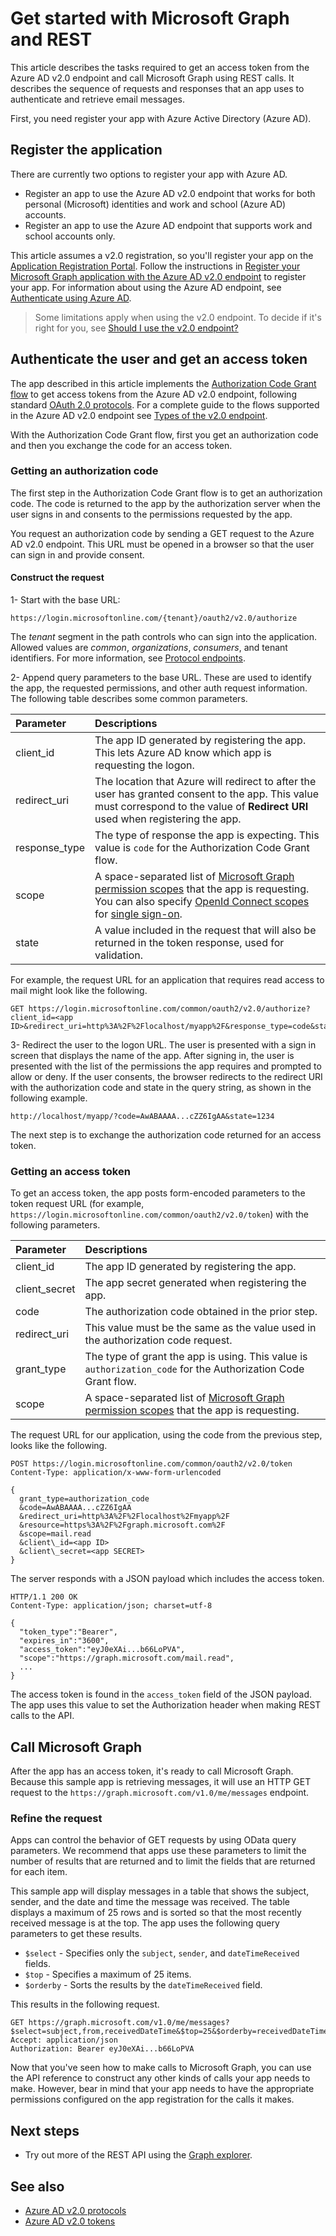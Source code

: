 # Get started with Microsoft Graph and REST

This article describes the tasks required to get an access token from the Azure AD v2.0 endpoint and call Microsoft Graph using REST calls. It describes the sequence of requests and responses that an app uses to authenticate and retrieve email messages.

First, you need register your app with Azure Active Directory (Azure AD). 

## Register the application

There are currently two options to register your app with Azure AD.

  - Register an app to use the Azure AD v2.0 endpoint that works for both personal (Microsoft) identities and work and school (Azure AD) accounts.
  - Register an app to use the Azure AD endpoint that supports work and school accounts only.

This article assumes a v2.0 registration, so you'll register your app on the [Application Registration Portal](https://apps.dev.microsoft.com/). Follow the instructions in [Register your Microsoft Graph application with the Azure AD v2.0 endpoint](../concepts/auth_register_app_v2.md) to register your app. For information about using the Azure AD endpoint, see [Authenticate using Azure AD](../concepts/auth_v2_user.md).

> Some limitations apply when using the v2.0 endpoint. To decide if it's right for you, see [Should I use the v2.0 endpoint?](https://azure.microsoft.com/en-us/documentation/articles/active-directory-v2-limitations/)

## Authenticate the user and get an access token

The app described in this article implements the [Authorization Code Grant flow](https://azure.microsoft.com/en-us/documentation/articles/active-directory-v2-protocols-oauth-code/) to get access tokens from the Azure AD v2.0 endpoint, following standard [OAuth 2.0 protocols](http://tools.ietf.org/html/rfc6749). For a complete guide to the flows supported in the Azure AD v2.0 endpoint see [Types of the v2.0 endpoint](https://azure.microsoft.com/en-us/documentation/articles/active-directory-v2-flows/).

With the Authorization Code Grant flow, first you get an authorization code and then you exchange the code for an access token.

### Getting an authorization code

The first step in the Authorization Code Grant flow is to get an authorization code. The code is returned to the app by the authorization server when the user signs in and consents to the permissions requested by the app.

You request an authorization code by sending a GET request to the Azure AD v2.0 endpoint. This URL must be opened in a browser so that the user can sign in and provide consent.

#### Construct the request

1- Start with the base URL:

```
https://login.microsoftonline.com/{tenant}/oauth2/v2.0/authorize
```

The *tenant* segment in the path controls who can sign into the application. Allowed values are *common*, *organizations*, *consumers*, and tenant identifiers. For more information, see [Protocol endpoints](https://azure.microsoft.com/en-us/documentation/articles/active-directory-v2-protocols/#endpoints).

2- Append query parameters to the base URL. These are used to identify the app, the requested permissions, and other auth request information. The following table describes some common parameters.

| Parameter | Descriptions |
|:------|:------|
| client_id | The app ID generated by registering the app. This lets Azure AD know which app is requesting the logon. |
| redirect_uri | The location that Azure will redirect to after the user has granted consent to the app. This value must correspond to the value of **Redirect URI** used when registering the app. |
| response_type | The type of response the app is expecting. This value is `code` for the Authorization Code Grant flow. |
| scope | A space-separated list of [Microsoft Graph permission scopes](./permissions_reference.md) that the app is requesting. You can also specify [OpenId Connect scopes](https://azure.microsoft.com/en-us/documentation/articles/active-directory-v2-scopes/#openid-connect-scopes) for [single sign-on](https://azure.microsoft.com/en-us/documentation/articles/active-directory-v2-protocols-oidc/).  |
| state | A value included in the request that will also be returned in the token response, used for validation. |

For example, the request URL for an application that requires read access to mail might look like the following.

```
GET https://login.microsoftonline.com/common/oauth2/v2.0/authorize?client_id=<app ID>&redirect_uri=http%3A%2F%2Flocalhost/myapp%2F&response_type=code&state=1234&scope=mail.read
```

3- Redirect the user to the logon URL. The user is presented with a sign in screen that displays the name of the app. After signing in, the user is presented with the list of the permissions the app requires and prompted to allow or deny. If the user consents, the browser redirects to the redirect URI with the authorization code and state in the query string, as shown in the following example.

```
http://localhost/myapp/?code=AwABAAAA...cZZ6IgAA&state=1234
```

The next step is to exchange the authorization code returned for an access token.

### Getting an access token

To get an access token, the app posts form-encoded parameters to the token request URL (for example, `https://login.microsoftonline.com/common/oauth2/v2.0/token`) with the following parameters.

| Parameter | Descriptions |
|:------|:------|
| client_id | The app ID generated by registering the app. |
| client_secret | The app secret generated when registering the app. |
| code | The authorization code obtained in the prior step. |
| redirect_uri | This value must be the same as the value used in the authorization code request. |
| grant_type | The type of grant the app is using. This value is `authorization_code` for the Authorization Code Grant flow. |
| scope | A space-separated list of [Microsoft Graph permission scopes](./permissions_reference.md) that the app is requesting. |

The request URL for our application, using the code from the previous step, looks like the following.

```
POST https://login.microsoftonline.com/common/oauth2/v2.0/token
Content-Type: application/x-www-form-urlencoded

{
  grant_type=authorization_code
  &code=AwABAAAA...cZZ6IgAA
  &redirect_uri=http%3A%2F%2Flocalhost%2Fmyapp%2F
  &resource=https%3A%2F%2Fgraph.microsoft.com%2F
  &scope=mail.read
  &client\_id=<app ID>
  &client\_secret=<app SECRET>
}
```

The server responds with a JSON payload which includes the access token.

```
HTTP/1.1 200 OK
Content-Type: application/json; charset=utf-8

{
  "token_type":"Bearer",
  "expires_in":"3600",
  "access_token":"eyJ0eXAi...b66LoPVA",
  "scope":"https://graph.microsoft.com/mail.read",
  ...
}
```

The access token is found in the `access_token` field of the JSON payload. The app uses this value to set the Authorization header when making REST calls to the API.

## Call Microsoft Graph

After the app has an access token, it's ready to call Microsoft Graph. Because this sample app is retrieving messages, it will use an HTTP GET request to the `https://graph.microsoft.com/v1.0/me/messages` endpoint.

### Refine the request

Apps can control the behavior of GET requests by using OData query parameters. We recommend that apps use these parameters to limit the number of results that are returned and to limit the fields that are returned for each item. 

This sample app will display messages in a table that shows the subject, sender, and the date and time the message was received. The table displays a maximum of 25 rows and is sorted so that the most recently received message is at the top. The app uses the following query parameters to get these results.

- `$select` - Specifies only the `subject`, `sender`, and `dateTimeReceived` fields.
- `$top` - Specifies a maximum of 25 items.
- `$orderby` - Sorts the results by the `dateTimeReceived` field.

This results in the following request.

```
GET https://graph.microsoft.com/v1.0/me/messages?$select=subject,from,receivedDateTime&$top=25&$orderby=receivedDateTime%20DESC
Accept: application/json
Authorization: Bearer eyJ0eXAi...b66LoPVA
```

Now that you've seen how to make calls to Microsoft Graph, you can use the API reference to construct any other kinds of calls your app needs to make. However, bear in mind that your app needs to have the appropriate permissions configured on the app registration for the calls it makes.

## Next steps
- Try out more of the REST API using the [Graph explorer](https://developer.microsoft.com/graph/graph-explorer).

## See also
- [Azure AD v2.0 protocols](https://azure.microsoft.com/en-us/documentation/articles/active-directory-v2-protocols/)
- [Azure AD v2.0 tokens](https://azure.microsoft.com/en-us/documentation/articles/active-directory-v2-tokens/)
